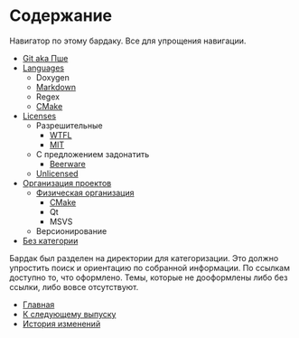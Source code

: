 # Содержание

Навигатор по этому бардаку. Все для упрощения навигации.

* [Git aka Пше](Git/Readme.md)
* [Languages](Languages/Readme.md)
  * Doxygen
  * [Markdown](Languages/Markdown.md)
  * Regex
  * [CMake](Languages/CMake.md)
* [Licenses](Licenses/Readme.md)
  * Разрешительные
    * [WTFL](Licenses/WTFPL.md)
    * [MIT](Licenses/MIT.md)
  * С предложением задонатить
    * [Beerware](Licenses/Beerware.md)
  * [Unlicensed](Licenses/Unlicensed.md)
* [Организация проектов](ProjectOrganisation/Readme.md)
  * [Физическая организация](ProjectOrganisation/PhysProjOrg/Readme.md)
    * [CMake](ProjectOrganisation/PhysProjOrg/CMake.md)
    * Qt
    * MSVS
  * Версионирование
* [Без категории](Uncategorized/Readme.md)

Бардак был разделен на директории для категоризации. Это должно упростить поиск и ориентацию по
собранной информации. По ссылкам доступно то, что оформлено. Темы, которые не дооформлены либо без
ссылки, либо вовсе отсутствуют.

* [Главная](README.md)
* [К следующему выпуску](Todo.md)
* [История изменений](Changelog.md)


